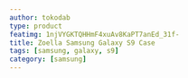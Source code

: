 ```yaml
---
author: tokodab
type: product
featimg: 1njVYGKTQHHmF4xuAv8KaPT7anEd_31f-
title: Zoella Samsung Galaxy S9 Case
tags: [samsung, galaxy, s9]
category: [samsung]
---
```

